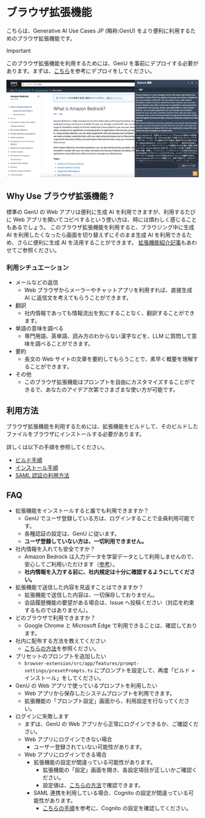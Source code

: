 # ブラウザ拡張機能

こちらは、Generative AI Use Cases JP (略称:GenU) をより便利に利用するためのブラウザ拡張機能です。

> [!IMPORTANT]
> このブラウザ拡張機能を利用するためには、GenU を事前にデプロイする必要があります。まずは、[こちら](../README_ja.md#デプロイ)を参考にデプロイをしてください。

![拡張機能イメージ](../docs/assets/images/extension/extension_demo.png)

## Why Use ブラウザ拡張機能 ?

標準の GenU の Web アプリは便利に生成 AI を利用できますが、利用するたびに Web アプリを開いてコピペするという使い方は、時には煩わしく感じることもあるでしょう。
このブラウザ拡張機能を利用すると、ブラウジング中に生成 AI を利用したくなったら画面を切り替えずにそのまま生成 AI を利用できるため、さらに便利に生成 AI を活用することができます。
[拡張機能紹介記事](https://aws.amazon.com/jp/builders-flash/202405/genai-sorry-message/)もあわせてご参照ください。

### 利用シチュエーション

- メールなどの返信
  - Web ブラウザからメーラーやチャットアプリを利用すれば、直接生成 AI に返信文を考えてもらうことができます。
- 翻訳
  - 社内情報であっても情報流出を気にすることなく、翻訳することができます。
- 単語の意味を調べる
  - 専門用語、英単語、読み方のわからない漢字などを、LLM に質問して意味を調べることができます。
- 要約
  - 長文の Web サイトの文章を要約してもらうことで、素早く概要を理解することができます。
- その他
  - このブラウザ拡張機能はプロンプトを自由にカスタマイズすることができるで、あなたのアイデア次第でさまざまな使い方が可能です。

## 利用方法

ブラウザ拡張機能を利用するためには、拡張機能をビルドして、そのビルドしたファイルをブラウザにインストールする必要があります。

詳しくは以下の手順を参照してください。

- [ビルド手順](../docs/ja/EXTENSION_BUILD.md)
- [インストール手順](../docs/ja/EXTENSION_INSTALL.md)
- [SAML 認証の利用方法](../docs/ja/EXTENSION_SAML.md)

## FAQ

- 拡張機能をインストールすると誰でも利用できますか？
  - GenU でユーザ登録している方は、ログインすることで全員利用可能です。
  - 各種認証の設定は、GenU に従います。
  - **ユーザ登録していない方は、一切利用できません。**
- 社内情報を入れても安全ですか？
  - Amazon Bedrock は入力データを学習データとして利用しませんので、安心してご利用いただけます（[参考](https://aws.amazon.com/jp/bedrock/faqs/)）。
  - **社内情報を入力する前に、社内規定は十分に確認するようにしてください。**
- 拡張機能で送信した内容を見返すことはできますか？
  - 拡張機能で送信した内容は、一切保存しておりません。
  - 会話履歴機能の要望がある場合は、Issue へ投稿ください（対応を約束するものではありません）。
- どのブラウザで利用できますか？
  - Google Chrome と Microsoft Edge で利用できることは、確認しております。
- 社内に配布する方法を教えてください
  - [こちらの方法](../docs/ja/EXTENSION_BUILD.md#配布方法)を参照ください。
- プリセットのプロンプトを追加したい
  - `browser-extension/src/app/features/prompt-settings/presetPrompts.ts` にプロンプトを設定して、再度「ビルド + インストール」をしてください。
- GenU の Web アプリで使っているプロンプトを利用したい
  - Web アプリから保存したシステムプロンプトを利用できます。
  - 拡張機能の「プロンプト設定」画面から、利用設定を行なってください。
- ログインに失敗します
  - まずは、GenU の Web アプリから正常にログインできるか、ご確認ください。
  - Web アプリにログインできない場合
    - ユーザー登録されていない可能性があります。
  - Web アプリにログインできる場合
    - 拡張機能の設定が間違っている可能性があります。
      - 拡張機能の「設定」画面を開き、各設定項目が正しいかご確認ください。
      - 設定値は、[こちらの方法](../docs/ja/EXTENSION_BUILD.md#その他のユーザー-windows-等)で確認できます。
    - SAML 連携を利用している場合、Cognito の設定が間違っている可能性があります。
      - [こちらの手順](../docs/ja/EXTENSION_SAML.md)を参考に、Cognito の設定を確認してください。
